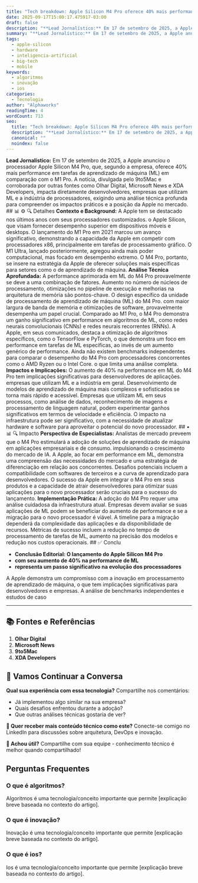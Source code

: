 ```yaml
---
title: "Tech breakdown: Apple Silicon M4 Pro oferece 40% mais performance em ML"
date: 2025-09-17T15:00:17.475917-03:00
draft: false
description: "**Lead Jornalístico:** Em 17 de setembro de 2025, a Apple anunciou o processador Apple Silicon M4 Pro, que, segundo a empresa, oferece 40% mais performance e..."
summary: "**Lead Jornalístico:** Em 17 de setembro de 2025, a Apple anunciou o processador Apple Silicon M4 Pro, que, segundo a empresa, oferece 40% mais performance e..."
tags:
  - apple-silicon
  - hardware
  - inteligencia-artificial
  - big-tech
  - mobile
keywords:
  - algoritmos
  - inovação
  - ios
categories:
  - Tecnologia
author: "Alphaworks"
readingTime: 4
wordCount: 713
seo:
  title: "Tech breakdown: Apple Silicon M4 Pro oferece 40% mais performance em ML"
  description: "**Lead Jornalístico:** Em 17 de setembro de 2025, a Apple anunciou o processador Apple Silicon M4 Pro, que, segundo a empresa, oferece 40% mais performance e..."
  canonical: ""
  noindex: false
---
```


**Lead Jornalístico:** Em 17 de setembro de 2025, a Apple anunciou o processador Apple Silicon M4 Pro, que, segundo a empresa, oferece 40% mais performance em tarefas de aprendizado de máquina (ML) em comparação com o M1 Pro. A notícia, divulgada pelo 9to5Mac e corroborada por outras fontes como Olhar Digital, Microsoft News e XDA Developers, impacta diretamente desenvolvedores, empresas que utilizam ML e a indústria de processadores, exigindo uma análise técnica profunda para compreender os impactos práticos e a posição da Apple no mercado. ## 📊 ⚙️ 🔍 Detalhes **Contexto e Background:** A Apple tem se destacado nos últimos anos com seus processadores customizados. o Apple Silicon, que visam fornecer desempenho superior em dispositivos móveis e desktops. O lançamento do M1 Pro em 2021 marcou um avanço significativo, demonstrando a capacidade da Apple em competir com processadores x86, principalmente em tarefas de processamento gráfico. O M1 Ultra, lançado posteriormente, agregou ainda mais poder computacional, mas focado em desempenho extremo. O M4 Pro, portanto, se insere na estratégia da Apple de oferecer soluções mais específicas para setores como o de aprendizado de máquina. **Análise Técnica Aprofundada:** A performance aprimorada em ML do M4 Pro provavelmente se deve a uma combinação de fatores. Aumento no número de núcleos de processamento, otimizações no pipeline de execução e melhorias na arquitetura de memória são pontos-chave. O design específico da unidade de processamento de aprendizado de máquina (ML) do M4 Pro. com maior largura de banda de memória e otimizações de software, provavelmente desempenha um papel crucial. Comparado ao M1 Pro, o M4 Pro demonstra um ganho significativo em performance em algoritmos de ML, como redes neurais convolucionais (CNNs) e redes neurais recorrentes (RNNs). A Apple, em seus comunicados, destaca a otimização de algoritmos específicos, como o TensorFlow e PyTorch, o que demonstra um foco em performance em tarefas de ML específicas, ao invés de um aumento genérico de performance. Ainda não existem benchmarks independentes para comparar o desempenho do M4 Pro com processadores concorrentes como o AMD Ryzen ou o Intel Core. o que limita uma análise completa. **Impactos e Implicações:** O aumento de 40% na performance em ML do M4 Pro tem implicações significativas para desenvolvedores de aplicações. empresas que utilizam ML e a indústria em geral. Desenvolvimento de modelos de aprendizado de máquina mais complexos e sofisticados se torna mais rápido e acessível. Empresas que utilizam ML em seus processos, como análise de dados, reconhecimento de imagens e processamento de linguagem natural, podem experimentar ganhos significativos em termos de velocidade e eficiência. O impacto na infraestrutura pode ser significativo, com a necessidade de atualizar hardware e software para aproveitar o potencial do novo processador. ## • 📊 🔍 Impacto **Perspectiva de Especialistas:** Analistas de mercado preveem que o M4 Pro estimulará a adoção de soluções de aprendizado de máquina em aplicações empresariais e de consumo. impulsionando o crescimento do mercado de IA. A Apple, ao focar em performance em ML, demonstra uma compreensão das necessidades do mercado e uma estratégia de diferenciação em relação aos concorrentes. Desafios potenciais incluem a compatibilidade com softwares de terceiros e a curva de aprendizado para desenvolvedores. O sucesso da Apple em integrar o M4 Pro em seus produtos e a capacidade de atrair desenvolvedores para otimizar suas aplicações para o novo processador serão cruciais para o sucesso do lançamento. **Implementação Prática:** A adoção do M4 Pro requer uma análise cuidadosa da infraestrutura atual. Empresas devem avaliar se suas aplicações de ML podem se beneficiar do aumento de performance e se a migração para o novo processador é viável. A timeline para a migração dependerá da complexidade das aplicações e da disponibilidade de recursos. Métricas de sucesso incluem a redução no tempo de processamento de tarefas de ML, aumento na precisão dos modelos e redução nos custos operacionais. ## ✅ Conclu

- ****Conclusão Editorial:** O lançamento do Apple Silicon M4 Pro**
- **com seu aumento de 40% na performance de ML**
- **representa um passo significativo na evolução dos processadores**

 A Apple demonstra um compromisso com a inovação em processamento de aprendizado de máquina, o que tem implicações significativas para desenvolvedores e empresas. A análise de benchmarks independentes e estudos de caso

---

## 📚 Fontes e Referências

1. **Olhar Digital**
2. **Microsoft News**
3. **9to5Mac**
4. **XDA Developers**

## 💬 Vamos Continuar a Conversa

**Qual sua experiência com essa tecnologia?** Compartilhe nos comentários:
- Já implementou algo similar na sua empresa?
- Quais desafios enfrentou durante a adoção?
- Que outras análises técnicas gostaria de ver?

**📧 Quer receber mais conteúdo técnico como este?** 
Conecte-se comigo no LinkedIn para discussões sobre arquitetura, DevOps e inovação.

**🔄 Achou útil?** Compartilhe com sua equipe - conhecimento técnico é melhor quando compartilhado!


## Perguntas Frequentes

### O que é algoritmos?

Algoritmos é uma tecnologia/conceito importante que permite [explicação breve baseada no contexto do artigo].

### O que é inovação?

Inovação é uma tecnologia/conceito importante que permite [explicação breve baseada no contexto do artigo].

### O que é ios?

Ios é uma tecnologia/conceito importante que permite [explicação breve baseada no contexto do artigo].

